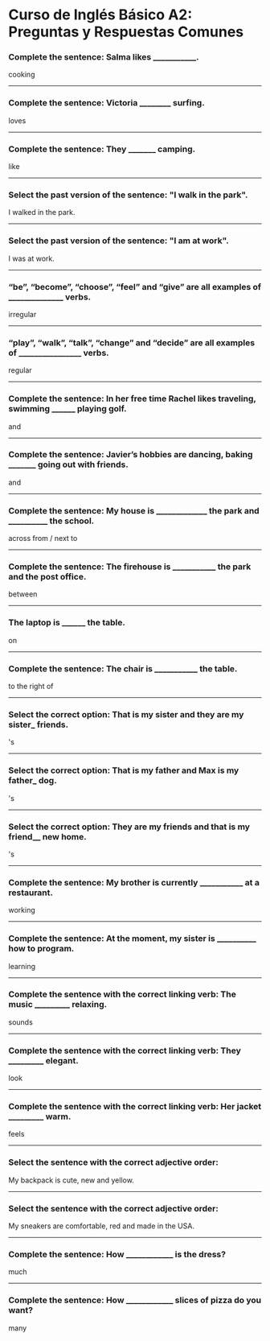 # Curso de Inglés Básico A2: Preguntas y Respuestas Comunes
###  Complete the sentence: Salma likes ___________.
cooking
                
----
### Complete the sentence: Victoria ________ surfing.
loves
                
----
### Complete the sentence: They _______ camping.
like
                
----
###  Select the past version of the sentence: "I walk in the park".
I walked in the park.
                
----
###  Select the past version of the sentence: "I am at work".
I was at work.
                
----
### “be”, “become”, “choose”, “feel” and “give” are all examples of ______________ verbs.
irregular
                
----
### “play”, “walk”, “talk”, “change” and “decide” are all examples of ________________ verbs.
regular
                
----
###  Complete the sentence: In her free time Rachel likes traveling, swimming ______ playing golf.
and
                
----
###  Complete the sentence: Javier’s hobbies are dancing, baking _______ going out with friends.
and
                
----
###  Complete the sentence: My house is _____________ the park and __________ the school.
across from / next to
                
----
###  Complete the sentence: The firehouse is ___________ the park and the post office.
between
                
----
###  The laptop is ______ the table.
on
                
----
### Complete the sentence: The chair is ___________ the table.
to the right of
                
----
###  Select the correct option: That is my sister and they are my sister_ friends.
's
                
----
###  Select the correct option: That is my father and Max is my father_ dog.
's
                
----
###  Select the correct option: They are my friends and that is my friend__ new home.
's
                
----
###  Complete the sentence: My brother is currently ___________ at a restaurant.
working
                
----
###  Complete the sentence: At the moment, my sister is __________ how to program.
learning
                
----
###  Complete the sentence with the correct linking verb: The music _________ relaxing.
sounds
                
----
###  Complete the sentence with the correct linking verb: They _________ elegant.
look
                
----
###  Complete the sentence with the correct linking verb: Her jacket _________ warm.
feels
                
----
###  Select the sentence with the correct adjective order: 
My backpack is cute, new and yellow.
                
----
###  Select the sentence with the correct adjective order:
My sneakers are comfortable, red and made in the USA.
                
----
###  Complete the sentence: How ____________ is the dress?
much
                
----
###  Complete the sentence: How ____________ slices of pizza do you want?
many
